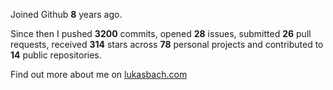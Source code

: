 Joined Github **8** years ago.

Since then I pushed **3200** commits, opened **28** issues, submitted **26** pull requests, received **314** stars across **78** personal projects and contributed to **14** public repositories.

Find out more about me on [lukasbach.com](https://lukasbach.com)
